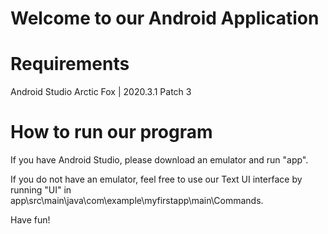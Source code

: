 # Welcome to our Android Application

# Requirements
Android Studio Arctic Fox | 2020.3.1 Patch 3

# How to run our program

If you have Android Studio, please download an emulator and run "app". 

If you do not have an emulator, feel free to use our Text UI interface by running "UI" in app\src\main\java\com\example\myfirstapp\main\Commands.

Have fun! 

